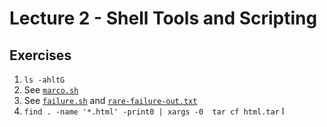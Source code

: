 # Lecture 2 - Shell Tools and Scripting

## Exercises

1. `ls -ahltG`
2. See [`marco.sh`](./marco.sh)
3. See [`failure.sh`](./failure.sh) and [`rare-failure-out.txt`](./rare-failure-out.txt)
4. `find . -name '*.html' -print0 | xargs -0  tar cf html.tar`
I 
